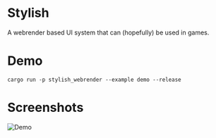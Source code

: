 # Stylish

A webrender based UI system that can (hopefully) be used in games.

# Demo

```
cargo run -p stylish_webrender --example demo --release
```

# Screenshots

![Demo](http://i.imgur.com/L8mkOxn.png)
